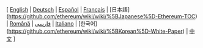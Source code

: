 [ [English](https://github.com/ethereum/wiki/wiki) 
| [Deutsch](https://github.com/ethereum/wiki/wiki/%5BGerman%5D-Ethereum-TOC) 
| [Español](https://github.com/ethereum/wiki/wiki/%5BSpanish%5D-Ethereum-TOC) 
| [Français](https://github.com/ethereum/wiki/wiki/%5BFrench%5D-Ethereum-TOC) 
| [日本語] (https://github.com/ethereum/wiki/wiki/%5BJapanese%5D-Ethereum-TOC) 
| [Română](https://github.com/ethereum/wiki/wiki/%5BRomanian%5D-Cuprins) 
| [فارسی](https://github.com/ethereum/wiki/wiki/%5BPersian%5D-Ethereum-TOC) 
| [Italiano](https://github.com/ethereum/wiki/wiki/%5BItalian%5D-Ethereum-TOC) 
| [한국어] (https://github.com/ethereum/wiki/wiki/%5BKorean%5D-White-Paper) 
| [中文](https://github.com/ethereum/wiki/wiki/%5BChinese%5D-Ethereum-TOC) ]